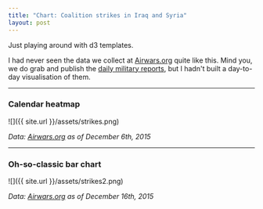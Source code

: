 ```yaml
---
title: "Chart: Coalition strikes in Iraq and Syria"
layout: post
---
```


Just playing around with d3 templates.

I had never seen the data we collect at [Airwars.org](http://airwars.org) quite like this. Mind you, we do grab and publish the [daily military reports](http://airwars.org/daily-reports/), but I hadn't built a day-to-day visualisation of them.

---

### Calendar heatmap

![]({{ site.url }}/assets/strikes.png)

*Data: [Airwars.org](http://airwars.org) as of December 6th, 2015*

---

### Oh-so-classic bar chart

![]({{ site.url }}/assets/strikes2.png)

*Data: [Airwars.org](http://airwars.org) as of December 16th, 2015*
